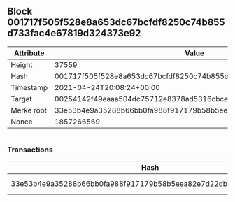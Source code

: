 ## Block 001717f505f528e8a653dc67bcfdf8250c74b855d733fac4e67819d324373e92

Attribute | Value
--- | ---
Height | 37559
Hash | 001717f505f528e8a653dc67bcfdf8250c74b855d733fac4e67819d324373e92
Timestamp | 2021-04-24T20:08:24+00:00
Target | 00254142f49eaaa504dc75712e8378ad5316cbcead634704b3734b6271167cc4
Merke root | 33e53b4e9a35288b66bb0fa988f917179b58b5eea82e7d22db6466a2b3651c57
Nonce | 1857266569

```

```

### Transactions

Hash | Amount
--- | ---
[33e53b4e9a35288b66bb0fa988f917179b58b5eea82e7d22db6466a2b3651c57](33e53b4e9a35288b66bb0fa988f917179b58b5eea82e7d22db6466a2b3651c57.md) | 10.00000000 SKEPTI 
